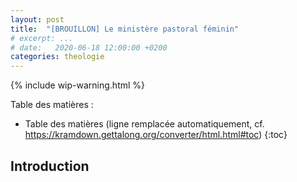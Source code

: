 ```yaml
---
layout: post
title:  "[BROUILLON] Le ministère pastoral féminin"
# excerpt: ...
# date:   2020-06-18 12:00:00 +0200
categories: theologie
---
```


{% include wip-warning.html %}

Table des matières :

* Table des matières (ligne remplacée automatiquement, cf. <https://kramdown.gettalong.org/converter/html.html#toc>)
{:toc}

## Introduction
